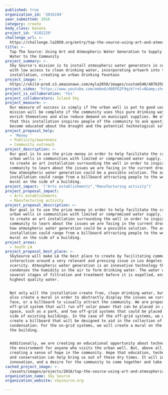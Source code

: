 ```yaml
---
published: true
organization_id: '2016194'
year_submitted: 2016
category: create
body_class: banana
project_id: '6102229'
challenge_url: >-
  https://challenge.la2050.org/entry/tap-the-source-using-art-and-atmospheric-water-generation-to-supply-free-water-to-the-community
title: >-
  Tap The Source: Using Art and Atmospheric Water Generation to Supply Free
  Water to the Community 
project_summary: >-
  Sky Source's mission is to install atmospheric water generators in communities
  with low access to clean drinking water, incorporating artwork into the
  installation, creating an urban drinking fountain
project_image: >-
  https://skild-prod.s3.amazonaws.com/myla2050/images/custom540/4076350854741-team90.jpg
project_video: 'https://www.youtube.com/embed/d0EPG2F9qzk?rel=0&amp;showinfo=0'
project_is_collaboration: 'Yes'
project_collaborators: Island Sky
project_measure: >-
  Our measure of success is simply if the urban well is put to good use. Our
  mission will be complete if the community uses this pure drinking water to
  enrich themselves and also reduce demand on municipal supplies. We also hope
  that this installation inspires people of the community to ask questions, and
  become educated about the drought and the potential technological solutions.
project_proposal_help:
  - 'Money '
  - Publicity/awareness
  - Community outreach
project_description: >-
  Our goal is to use the prize money in order to help facilitate the creation of
  urban wells in communities with limited or compromised water supply. We plan
  to create an art installation surrounding the well in order to inspire the
  community to learn about the issues we are facing in the current drought, and
  how atmospheric water generation could be a possible solution. The art
  installation could range from a billboard attracting people to the well or a
  mural on the side of a building.
project_impact: '["Arts establishments","Manufacturing activity"]'
project_proposal_impact:
  - Arts establishments
  - Manufacturing activity
project_proposal_description: >-
  Our goal is to use the prize money in order to help facilitate the creation of
  urban wells in communities with limited or compromised water supply. We plan
  to create an art installation surrounding the well in order to inspire the
  community to learn about the issues we are facing in the current drought, and
  how atmospheric water generation could be a possible solution. The art
  installation could range from a billboard attracting people to the well or a
  mural on the side of a building.
project_areas:
  - South LA
project_proposal_best_place: >-
  SkySource will make LA the best place to create by facilitating community
  interaction around a very relevant and pressing issue in Los Angeles: water
  scarcity. Atmospheric water generation is an innovative technology that
  condenses the humidity in the air to form drinking water. The water undergoes
  several stages of filtration and treatment before it is expelled, ensuring the
  highest quality water.


  Not only will the installation create free, clean drinking water, but we will
  also create a mural in order to abstractly display the issues we currently
  face, or a billboard to visually attract the community. We are proposing one
  off-grid system that will run off solar power that can be placed in any public
  space, such as a park, and two off-grid systems that could be placed on the
  side of existing buildings. In the case of the off-grid systems, we will
  create a billboard that will be designed to aid in the collection of
  condensation. For the on-grid systems, we will create a mural on the side of
  the building. 


  Additionally, we are creating an educational opportunity about technology and
  the environment for anyone who visits the urban well. But, above all, we are
  creating a sense of hope in the community. Hope that education, technology,
  and conservation can help bring us out of these dry times. It will inspire
  innovation, and a desire for the community to come together and take action.
cached_project_image: >-
  /assets/images/projects/2016/tap-the-source-using-art-and-atmospheric-water-generation-to-supply-free-water-to-the-community/skild-prod.s3.amazonaws.com/myla2050/images/custom540/4076350854741-team90.jpg
organization_name: Sky Source
organization_website: skysource.org

---
```

